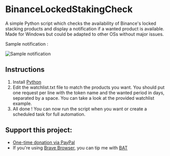 # BinanceLockedStakingCheck
A simple Python script which checks the availability of Binance's locked stacking products and display a notification if a wanted product is available.
Made for Windows but could be adapted to other OSs without major issues.

Sample notification :

![Sample notification](https://i.ibb.co/6ByxMtY/unknown.png "Sample notification")

## Instructions
1. Install [Python](https://www.python.org/downloads/)
2. Edit the watchlist.txt file to match the products you want. You should put one request per line with the token name and the wanted period in days, separated by a space. You can take a look at the provided watchlist example.
3. All done ! You can now run the script when you want or create a scheduled task for full automation.


## Support this project:

- [One-time donation via PayPal](https://paypal.me/RezaRahemtola)
- If you're using [Brave Browser](https://brave.com/rez051), you can tip me with [BAT](https://basicattentiontoken.org/)
